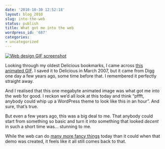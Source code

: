 ```yaml
---
date: '2010-10-30 12:52:18'
layout: blog_2010
slug: into-the-web
status: publish
title: What got me into the web
wordpress_id: '687'
categories:
- uncategorized
---
```


[![Web design GIF screenshot](http://alexmuller.s3.amazonaws.com/static/blog/2010-10-30-webdesign-gif.png)](http://mboffin.com/stuff/designline-openair.gif)

Looking through my oldest Delicious bookmarks, I came across [this animated
GIF](http://mboffin.com/stuff/designline-openair.gif). I saved it to Delicious
in March 2007, but it came from Digg one day a few years ago, some time before
that. I remembered it perfectly straight away.

And I realised that this one megabyte animated image was what got me into the
web for good. I reckon we’d all look at this today and think “pffft, anybody
could whip up a WordPress theme to look like this in an hour”. And sure,
that’s true.

But even a few years ago, this was a big deal to me. That anybody could start
from something so basic and turn it into something that looked _decent_ in
such a short time was… stunning to me.

While the web can do [many more fancy
things](http://dev.w3.org/html5/spec/Overview.html) today than it could when
that demo was created, it feels like it all still comes back to that.
